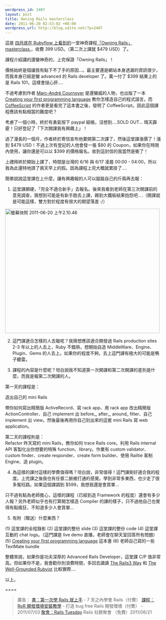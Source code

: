 ```yaml
--- 
wordpress_id: 2407
layout: post
title: Owning Rails masterclass
date: 2011-06-20 02:53:02 +08:00
wordpress_url: http://blog.xdite.net/?p=2407
---
```

這是 <a href="http://www.rubyflow.com/items/5742-owning-rails-marc-andre-cournoyer-s-rails-masterclass">四月底在 Rubyflow 上看到的</a>一堂神奇課程<a href="http://owningrails.com/">「Owning Rails」masterclass.</a>，收費 399 USD。（第二次上課就 $479 USD）了。

課程介紹講的還蠻神奇的，上完保證「Owning Rails」！

價格始終是個讓我有點下不了手的原因...。最主要還是網站本身透漏的資訊很少，而我本身已經是蠻 advanced 的 Rails developer 了。萬一付了 $399 結果上的是 Rails 101，這樣會搥心肝....

不過考慮到作者  <a href="http://macournoyer.com/">Marc-André Cournoyer</a> 是還蠻威的人物，也出版了一本 <a href="http://createyourproglang.com/">Creating your first programming language</a> 教你怎樣造自己的程式語言，而 <a href="http://jashkenas.github.com/coffee-script/">CoffeeScript</a> 的作者更是看完了這本書之後，發明了 CoffeeScript。因此這個課程應該有點相當的難度吧？

考慮了一個小時，終於有勇氣按下 paypal 結帳，沒想到....SOLD OUT... 晴天霹靂！只好登記了「下次開課我有興趣上」！

過了漫長的一個月，作者終於寄信宣布他要開第二次課了，然後這堂課漲價了！漲到 $479 USD！不過上次有登記的人他會發一張 $80 的 Coupon，如果你在時限內使用，讓你還是可以以 $399 的價格報名。收到這封信的我當然是衝了！

上禮拜終於開始上課了，時間是台灣的 6/16 與 6/17 凌晨 00:00 - 04:00，所以我為此還特地請了兩天早上的假。因為課程上完大概就累掛了....

簡單說說這堂課在上什麼，讓有興趣報的人可以踮踮自己的斤兩再去報：

1. 這堂課頗硬，「完全不適合新手」去報名。後來我看到老師在第三次開課前的意見調查，猜想到可能是有新手跑去上課，踢到大鐵板結果抱怨吧....（開課就是可能這樣，雙方對於程度有很大的期望落差 :/）

<a href="http://www.flickr.com/photos/xdite/5849756284/" title="螢幕快照 2011-06-20 上午2.10.46 by xdite, on Flickr"><img src="http://farm4.static.flickr.com/3416/5849756284_e38f7aa016.jpg" width="500" height="402" alt="螢幕快照 2011-06-20 上午2.10.46"></a>

2. 這門課適合怎樣的人去報呢？我猜想應該適合開發過 Rails production sites 2-3 年以上的人去上，Ruby 不錯熟，想開始自造 MiddleWare、Engine、Plugin、Gems 的人去上。如果你的程度不夠，去上這門課有極大的可能是鴨子聽雷。

3. 課程的內容是什麼呢？坦白說我不知道第一次開課和第二次開課的差別是什麼，而我是報第二次開課的人。

第一天的課程是：

<div class="info">
造出自己的 mini Rails

帶你如何寫出精簡版 ActiveRecord、寫 rack app、用 rack app 改出精簡版 ActionController、自己 implement 出 before_, after_, around_ filter、自己 implement 出 view。然後最後再用你自己刻出來的這套 mini Rails 寫 web application。
</div>
第二天的課程則是：
<div class="info">
Refactor 昨天寫的 mini Rails，教你如何 trace Rails core。利用 Rails internal API 客製化出你想要的特殊 function、library。作業有 custom validator、custom finder、create responder、create form builder、使用 Railtie 客制 Engine、造 plugin。
</div>

4. 為這樣的課付這樣的學費值得嗎？坦白說，非常值得！這門課剛好適合我的程度。上完課之後我也有任督二脈被打通的感覺。學到非常多東西，也少走了很多冤枉路。如果這個課調到 $599，我想我還是會買單...

只不過有點為老師擔心，這樣的課程（已經到造 Framework 的程度）還會有多少人報？另外老師似乎也有打算開怎樣造 Compiler 的課的樣子，只不過他自己也覺得有點瘋狂，不知道多少人會買單...

5. 有附（贈送）什麼東西？

(1) 這堂課的全程錄影
(2) 這堂課的整份 slide
(3) 這堂課的整份 code
(4) 這堂課互動的 chat logs。（這門課是 live demo 直播，老師會在聊天室回答所有問題）
(5)  <a href="http://createyourproglang.com/">Creating your first programming language</a>  這本書
(6) 老師自己寫的一些 TextMate bundle

整體來說，如果你是功夫深厚的 Advanced Rails Developer，這堂課 C/P 值非常高。但如果你不是，我會勸你別浪費時間，多回去讀讀 <a href="http://tr3w.com/">The Rails3 Way</a> 和 <a href="http://www.manning.com/black2/">The Well-Grounded Rubyist</a> 比較實際....

以上。

====
<blockquote>

廣告：
<a href="http://rails-101.logdown.com/">書：第一次學 Rails 就上手</a> - 7 天之內學會 Rails（付費）
<a href="http://registrano.com/events/f56f33">課程：RoR 開發環境安裝教學</a> - 打造 bug free Rails 開發環境（付費） - 2011/07/03
<a href="http://registrano.com/group/rubytaiwan">聚會：Rails Tuesday</a> Rails 社群聚會 （免費）2011/06/21
</blockquote>
